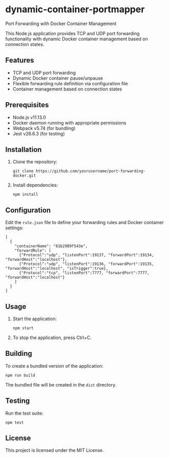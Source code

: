 # dynamic-container-portmapper
Port Forwarding with Docker Container Management

This Node.js application provides TCP and UDP port forwarding functionality with dynamic Docker container management based on connection states.

## Features

- TCP and UDP port forwarding
- Dynamic Docker container pause/unpause
- Flexible forwarding rule definition via configuration file
- Container management based on connection states

## Prerequisites

- Node.js v11.13.0
- Docker daemon running with appropriate permissions
- Webpack v5.74 (for bundling)
- Jest v26.6.3 (for testing)

## Installation

1. Clone the repository:
   ```
   git clone https://github.com/yourusername/port-forwarding-docker.git
   ```

2. Install dependencies:
   ```
   npm install
   ```

## Configuration

Edit the `rule.json` file to define your forwarding rules and Docker container settings:

```
[
  {
    "containerName": "81b2989f543e",
    "forwardRule": [
      {"Protocol":"udp", "listenPort":19137, "forwardPort":19134, "forwardHost":"localhost"},
      {"Protocol":"udp", "listenPort":19136, "forwardPort":19135, "forwardHost":"localhost", "isTrigger":true},
      {"Protocol":"tcp", "listenPort":7777, "forwardPort":7777, "forwardHost":"localhost"}
    ]
  }
]
```

## Usage

1. Start the application:
   ```
   npm start
   ```

2. To stop the application, press Ctrl+C.

## Building

To create a bundled version of the application:

```
npm run build
```

The bundled file will be created in the `dist` directory.

## Testing

Run the test suite:

```
npm test
```

## License

This project is licensed under the MIT License.
